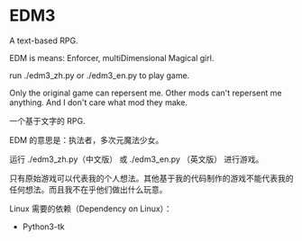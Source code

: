 # EDM3
A text-based RPG.

EDM is means: Enforcer, multiDimensional Magical girl.

run ./edm3_zh.py or ./edm3_en.py to play game.

Only the original game can repersent me. Other mods can't repersent me anything. And I don't care what mod they make.

一个基于文字的 RPG.

EDM 的意思是：执法者，多次元魔法少女。

运行 ./edm3_zh.py（中文版） 或 ./edm3_en.py （英文版） 进行游戏。

只有原始游戏可以代表我的个人想法。其他基于我的代码制作的游戏不能代表我的任何想法。而且我不在乎他们做出什么玩意。

Linux 需要的依赖（Dependency on Linux）：
- Python3-tk